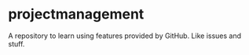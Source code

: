 # projectmanagement
A repository to learn using features provided by GitHub. Like issues and stuff. 
